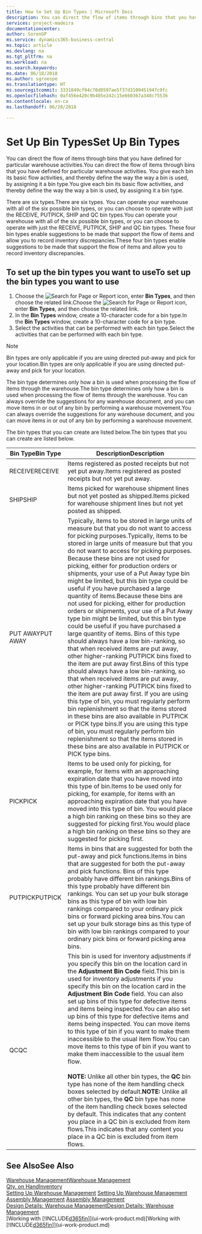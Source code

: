 ```yaml
---
title: How to Set Up Bin Types | Microsoft Docs
description: You can direct the flow of items through bins that you have defined for particular warehouse activities. You give each bin its basic flow activities, and thereby define the way the way a bin is used, by assigning it a bin type.
services: project-madeira
documentationcenter: 
author: SorenGP
ms.service: dynamics365-business-central
ms.topic: article
ms.devlang: na
ms.tgt_pltfrm: na
ms.workload: na
ms.search.keywords: 
ms.date: 06/18/2018
ms.author: sgroespe
ms.translationtype: HT
ms.sourcegitcommit: 3331849cf94c70d0597ae5f37d3109451947c9fc
ms.openlocfilehash: 0af456e420c9b485e242c15e660367a348c75536
ms.contentlocale: en-ca
ms.lasthandoff: 06/20/2018

---
```

# <a name="set-up-bin-types"></a><span data-ttu-id="754f6-104">Set Up Bin Types</span><span class="sxs-lookup"><span data-stu-id="754f6-104">Set Up Bin Types</span></span>
<span data-ttu-id="754f6-105">You can direct the flow of items through bins that you have defined for particular warehouse activities.</span><span class="sxs-lookup"><span data-stu-id="754f6-105">You can direct the flow of items through bins that you have defined for particular warehouse activities.</span></span> <span data-ttu-id="754f6-106">You give each bin its basic flow activities, and thereby define the way the way a bin is used, by assigning it a bin type.</span><span class="sxs-lookup"><span data-stu-id="754f6-106">You give each bin its basic flow activities, and thereby define the way the way a bin is used, by assigning it a bin type.</span></span>  

<span data-ttu-id="754f6-107">There are six types.</span><span class="sxs-lookup"><span data-stu-id="754f6-107">There are six types.</span></span> <span data-ttu-id="754f6-108">You can operate your warehouse with all of the six possible bin types, or you can choose to operate with just the RECEIVE, PUTPICK, SHIP and QC bin types.</span><span class="sxs-lookup"><span data-stu-id="754f6-108">You can operate your warehouse with all of the six possible bin types, or you can choose to operate with just the RECEIVE, PUTPICK, SHIP and QC bin types.</span></span> <span data-ttu-id="754f6-109">These four bin types enable suggestions to be made that support the flow of items and allow you to record inventory discrepancies.</span><span class="sxs-lookup"><span data-stu-id="754f6-109">These four bin types enable suggestions to be made that support the flow of items and allow you to record inventory discrepancies.</span></span>  

## <a name="to-set-up-the-bin-types-you-want-to-use"></a><span data-ttu-id="754f6-110">To set up the bin types you want to use</span><span class="sxs-lookup"><span data-stu-id="754f6-110">To set up the bin types you want to use</span></span>  
1.  <span data-ttu-id="754f6-111">Choose the ![Search for Page or Report](media/ui-search/search_small.png "Search for Page or Report icon") icon, enter **Bin Types**, and then choose the related link.</span><span class="sxs-lookup"><span data-stu-id="754f6-111">Choose the ![Search for Page or Report](media/ui-search/search_small.png "Search for Page or Report icon") icon, enter **Bin Types**, and then choose the related link.</span></span>  
2.  <span data-ttu-id="754f6-112">In the **Bin Types** window, create a 10-character code for a bin type.</span><span class="sxs-lookup"><span data-stu-id="754f6-112">In the **Bin Types** window, create a 10-character code for a bin type.</span></span>  
3.  <span data-ttu-id="754f6-113">Select the activities that can be performed with each bin type.</span><span class="sxs-lookup"><span data-stu-id="754f6-113">Select the activities that can be performed with each bin type.</span></span>  

> [!NOTE]  
>  <span data-ttu-id="754f6-114">Bin types are only applicable if you are using directed put-away and pick for your location.</span><span class="sxs-lookup"><span data-stu-id="754f6-114">Bin types are only applicable if you are using directed put-away and pick for your location.</span></span>  

<span data-ttu-id="754f6-115">The bin type determines only how a bin is used when processing the flow of items through the warehouse.</span><span class="sxs-lookup"><span data-stu-id="754f6-115">The bin type determines only how a bin is used when processing the flow of items through the warehouse.</span></span> <span data-ttu-id="754f6-116">You can always override the suggestions for any warehouse document, and you can move items in or out of any bin by performing a warehouse movement.</span><span class="sxs-lookup"><span data-stu-id="754f6-116">You can always override the suggestions for any warehouse document, and you can move items in or out of any bin by performing a warehouse movement.</span></span>  

<span data-ttu-id="754f6-117">The bin types that you can create are listed below.</span><span class="sxs-lookup"><span data-stu-id="754f6-117">The bin types that you can create are listed below.</span></span>  

|<span data-ttu-id="754f6-118">Bin Type</span><span class="sxs-lookup"><span data-stu-id="754f6-118">Bin Type</span></span>|<span data-ttu-id="754f6-119">Description</span><span class="sxs-lookup"><span data-stu-id="754f6-119">Description</span></span>|  
|------------------|---------------------------------------|  
|<span data-ttu-id="754f6-120">RECEIVE</span><span class="sxs-lookup"><span data-stu-id="754f6-120">RECEIVE</span></span>|<span data-ttu-id="754f6-121">Items registered as posted receipts but not yet put away.</span><span class="sxs-lookup"><span data-stu-id="754f6-121">Items registered as posted receipts but not yet put away.</span></span>|  
|<span data-ttu-id="754f6-122">SHIP</span><span class="sxs-lookup"><span data-stu-id="754f6-122">SHIP</span></span>|<span data-ttu-id="754f6-123">Items picked for warehouse shipment lines but not yet posted as shipped.</span><span class="sxs-lookup"><span data-stu-id="754f6-123">Items picked for warehouse shipment lines but not yet posted as shipped.</span></span>|  
|<span data-ttu-id="754f6-124">PUT AWAY</span><span class="sxs-lookup"><span data-stu-id="754f6-124">PUT AWAY</span></span>|<span data-ttu-id="754f6-125">Typically, items to be stored in large units of measure but that you do not want to access for picking purposes.</span><span class="sxs-lookup"><span data-stu-id="754f6-125">Typically, items to be stored in large units of measure but that you do not want to access for picking purposes.</span></span> <span data-ttu-id="754f6-126">Because these bins are not used for picking, either for production orders or shipments, your use of a Put Away type bin might be limited, but this bin type could be useful if you have purchased a large quantity of items.</span><span class="sxs-lookup"><span data-stu-id="754f6-126">Because these bins are not used for picking, either for production orders or shipments, your use of a Put Away type bin might be limited, but this bin type could be useful if you have purchased a large quantity of items.</span></span> <span data-ttu-id="754f6-127">Bins of this type should always have a low bin-ranking, so that when received items are put away, other higher-ranking PUTPICK bins fixed to the item are put away first.</span><span class="sxs-lookup"><span data-stu-id="754f6-127">Bins of this type should always have a low bin-ranking, so that when received items are put away, other higher-ranking PUTPICK bins fixed to the item are put away first.</span></span> <span data-ttu-id="754f6-128">If you are using this type of bin, you must regularly perform bin replenishment so that the items stored in these bins are also available in PUTPICK or PICK type bins.</span><span class="sxs-lookup"><span data-stu-id="754f6-128">If you are using this type of bin, you must regularly perform bin replenishment so that the items stored in these bins are also available in PUTPICK or PICK type bins.</span></span>|  
|<span data-ttu-id="754f6-129">PICK</span><span class="sxs-lookup"><span data-stu-id="754f6-129">PICK</span></span>|<span data-ttu-id="754f6-130">Items to be used only for picking, for example, for items with an approaching expiration date that you have moved into this type of bin.</span><span class="sxs-lookup"><span data-stu-id="754f6-130">Items to be used only for picking, for example, for items with an approaching expiration date that you have moved into this type of bin.</span></span> <span data-ttu-id="754f6-131">You would place a high bin ranking on these bins so they are suggested for picking first.</span><span class="sxs-lookup"><span data-stu-id="754f6-131">You would place a high bin ranking on these bins so they are suggested for picking first.</span></span>|  
|<span data-ttu-id="754f6-132">PUTPICK</span><span class="sxs-lookup"><span data-stu-id="754f6-132">PUTPICK</span></span>|<span data-ttu-id="754f6-133">Items in bins that are suggested for both the put-away and pick functions.</span><span class="sxs-lookup"><span data-stu-id="754f6-133">Items in bins that are suggested for both the put-away and pick functions.</span></span> <span data-ttu-id="754f6-134">Bins of this type probably have different bin rankings.</span><span class="sxs-lookup"><span data-stu-id="754f6-134">Bins of this type probably have different bin rankings.</span></span> <span data-ttu-id="754f6-135">You can set up your bulk storage bins as this type of bin with low bin rankings compared to your ordinary pick bins or forward picking area bins.</span><span class="sxs-lookup"><span data-stu-id="754f6-135">You can set up your bulk storage bins as this type of bin with low bin rankings compared to your ordinary pick bins or forward picking area bins.</span></span>|  
|<span data-ttu-id="754f6-136">QC</span><span class="sxs-lookup"><span data-stu-id="754f6-136">QC</span></span>|<span data-ttu-id="754f6-137">This bin is used for inventory adjustments if you specify this bin on the location card in the **Adjustment Bin Code** field.</span><span class="sxs-lookup"><span data-stu-id="754f6-137">This bin is used for inventory adjustments if you specify this bin on the location card in the **Adjustment Bin Code** field.</span></span> <span data-ttu-id="754f6-138">You can also set up bins of this type for defective items and items being inspected.</span><span class="sxs-lookup"><span data-stu-id="754f6-138">You can also set up bins of this type for defective items and items being inspected.</span></span> <span data-ttu-id="754f6-139">You can move items to this type of bin if you want to make them inaccessible to the usual item flow.</span><span class="sxs-lookup"><span data-stu-id="754f6-139">You can move items to this type of bin if you want to make them inaccessible to the usual item flow.</span></span><br /><br /> <span data-ttu-id="754f6-140">**NOTE:** Unlike all other bin types, the **QC** bin type has none of the item handling check boxes selected by default.</span><span class="sxs-lookup"><span data-stu-id="754f6-140">**NOTE:** Unlike all other bin types, the **QC** bin type has none of the item handling check boxes selected by default.</span></span> <span data-ttu-id="754f6-141">This indicates that any content you place in a QC bin is excluded from item flows.</span><span class="sxs-lookup"><span data-stu-id="754f6-141">This indicates that any content you place in a QC bin is excluded from item flows.</span></span>|  

## <a name="see-also"></a><span data-ttu-id="754f6-142">See Also</span><span class="sxs-lookup"><span data-stu-id="754f6-142">See Also</span></span>
[<span data-ttu-id="754f6-143">Warehouse Management</span><span class="sxs-lookup"><span data-stu-id="754f6-143">Warehouse Management</span></span>](warehouse-manage-warehouse.md)  
[<span data-ttu-id="754f6-144">Qty. on Hand</span><span class="sxs-lookup"><span data-stu-id="754f6-144">Inventory</span></span>](inventory-manage-inventory.md)  
<span data-ttu-id="754f6-145">[Setting Up Warehouse Management](warehouse-setup-warehouse.md)   </span><span class="sxs-lookup"><span data-stu-id="754f6-145">[Setting Up Warehouse Management](warehouse-setup-warehouse.md)   </span></span>  
<span data-ttu-id="754f6-146">[Assembly Management](assembly-assemble-items.md)  </span><span class="sxs-lookup"><span data-stu-id="754f6-146">[Assembly Management](assembly-assemble-items.md)  </span></span>  
[<span data-ttu-id="754f6-147">Design Details: Warehouse Management</span><span class="sxs-lookup"><span data-stu-id="754f6-147">Design Details: Warehouse Management</span></span>](design-details-warehouse-management.md)  
<span data-ttu-id="754f6-148">[Working with [!INCLUDE[d365fin](includes/d365fin_md.md)]](ui-work-product.md)</span><span class="sxs-lookup"><span data-stu-id="754f6-148">[Working with [!INCLUDE[d365fin](includes/d365fin_md.md)]](ui-work-product.md)</span></span>

